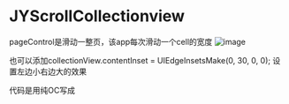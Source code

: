 # JYScrollCollectionview
pageControl是滑动一整页，该app每次滑动一个cell的宽度
![image](https://img-blog.csdnimg.cn/2021011012545317.gif)




也可以添加collectionView.contentInset = UIEdgeInsetsMake(0, 30, 0, 0);
设置左边小右边大的效果

代码是用纯OC写成
